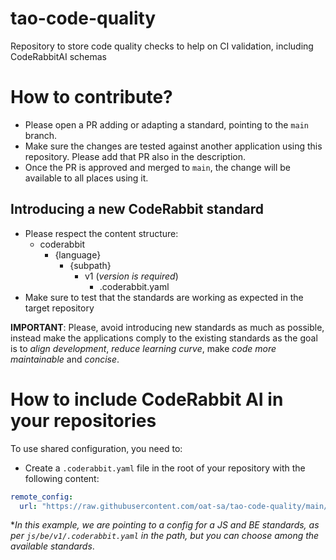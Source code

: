 # tao-code-quality

Repository to store code quality checks to help on CI validation, including CodeRabbitAI schemas

# How to contribute?

- Please open a PR adding or adapting a standard, pointing to the `main` branch.
- Make sure the changes are tested against another application using this repository. Please add that PR also in the description.
- Once the PR is approved and merged to `main`, the change will be available to all places using it.

## Introducing a new CodeRabbit standard

- Please respect the content structure:
  - coderabbit
    - {language}
      - {subpath}
        - v1 (_version is required_)
          - .coderabbit.yaml
- Make sure to test that the standards are working as expected in the target repository

**IMPORTANT**: Please, avoid introducing new standards as much as possible, instead make the applications
comply to the existing standards as the goal is to _align development_, 
_reduce learning curve_, make _code more maintainable_ and _concise_. 

# How to include CodeRabbit AI in your repositories

To use shared configuration, you need to:

- Create a `.coderabbit.yaml` file in the root of your repository with the following content: 

```yaml
remote_config:
  url: "https://raw.githubusercontent.com/oat-sa/tao-code-quality/main/coderabbit/php/authoring/v1/.coderabbit.yaml"
```

*_In this example, we are pointing to a config for a JS and BE standards, as per `js/be/v1/.coderabbit.yaml` 
in the path, but you can choose among the available standards_.
